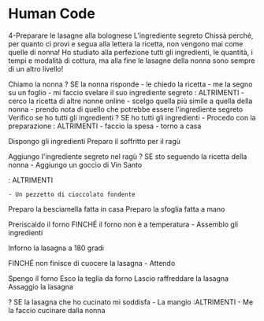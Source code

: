 # Human Code

<!-- Traccia -->

4-Preparare le lasagne alla bolognese
L’ingrediente segreto
Chissà perché, per quanto ci provi e segua alla lettera la ricetta, non vengono mai come quelle di nonna! Ho studiato alla perfezione tutti gli ingredienti, le quantità, i tempi e modalità di cottura, ma alla fine le lasagne della nonna sono sempre di un altro livello!

<!-- Esercizio n.4-->


Chiamo la nonna
? SE la nonna risponde 
    - le chiedo la ricetta
    - me la segno su un foglio
    - mi faccio svelare il suo ingrediente segreto
: ALTRIMENTI 
    - cerco la ricetta di altre nonne online
    - scelgo quella più simile a quella della nonna
    - prendo nota di quello che potrebbe essere l'ingrediente segreto
Verifico se ho tutti gli ingredienti
? SE ho tutti gli ingredienti 
    - Procedo con la preparazione
: ALTRIMENTI 
    - faccio la spesa
    - torno a casa

Dispongo gli ingredienti 
Preparo il soffritto per il ragù

<!-- Ingrediente segreto -->
Aggiungo l'ingrediente segreto nel ragù
? SE sto seguendo la ricetta della nonna
    - Aggiungo un goccio di Vin Santo

: ALTRIMENTI 

    - Un pezzetto di cioccolato fondente

Preparo la besciamella fatta in casa
Preparo la sfoglia fatta a mano

Preriscaldo il forno
FINCHÉ il forno non è a temperatura 
    - Assemblo gli ingredienti
    
Inforno la lasagna a 180 gradi 

FINCHÉ non finisce di cuocere la lasagna
    - Attendo

Spengo il forno
Esco la teglia da forno
Lascio raffreddare la lasagna
Assaggio la lasagna 

? SE la lasagna che ho cucinato mi soddisfa 
    - La mangio
:ALTRIMENTI 
    - Me la faccio cucinare dalla nonna 